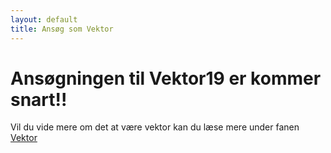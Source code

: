 ```yaml
---
layout: default
title: Ansøg som Vektor
---
```

<h1>Ansøgningen til Vektor19 er kommer snart!!</h1>

<p>
	Vil du vide mere om det at være vektor kan du læse mere under fanen <a href="https://blivawesome.dk/vektor.html">Vektor</a>
</p>
